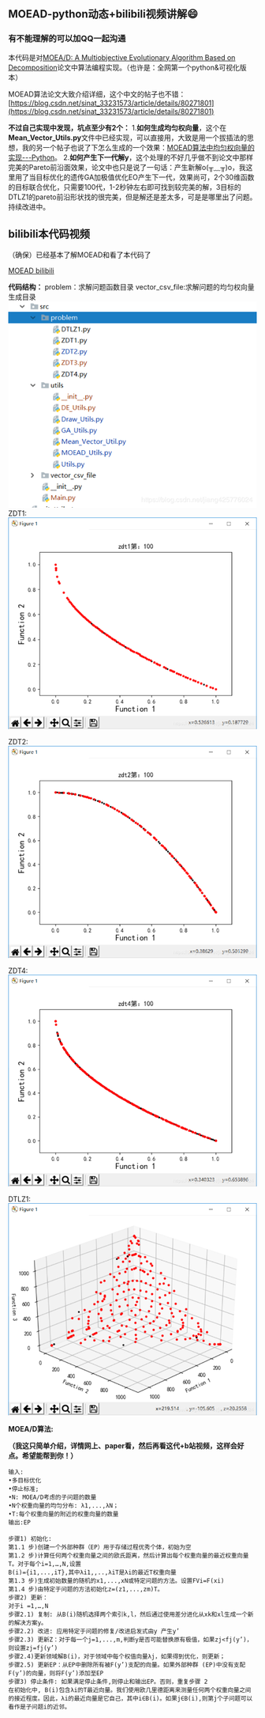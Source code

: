 ## MOEAD-python动态+bilibili视频讲解😄

### 有不能理解的可以加QQ一起沟通


本代码是对[MOEA/D: A Multiobjective Evolutionary Algorithm Based on Decomposition](https://ieeexplore.ieee.org/document/4358754)论文中算法编程实现。（也许是：全网第一个python&可视化版本）



MOEAD算法论文大致介绍详细，这个中文的帖子也不错：[https://blog.csdn.net/sinat_33231573/article/details/80271801](https://blog.csdn.net/sinat_33231573/article/details/80271801)

**不过自己实现中发现，坑点至少有2个：**
1.**如何生成均匀权向量**，这个在**Mean_Vector_Utils.py**文件中已经实现，可以直接用，大致是用一个拔插法的思想，我的另一个帖子也说了下怎么生成的一个效果：[MOEAD算法中均匀权向量的实现---Python](https://blog.csdn.net/jiang425776024/article/details/84528415)。
2.**如何产生下一代解y**，这个处理的不好几乎做不到论文中那样完美的Pareto前沿面效果，论文中也只是说了一句话：产生新解o(╥﹏╥)o，我这里用了当目标优化的遗传GA加极值优化EO产生下一代，效果尚可，2个30维函数的目标联合优化，只需要100代，1-2秒钟左右即可找到较完美的解，3目标的DTLZ1的pareto前沿形状找的很完美，但是解还是差太多，可是是哪里出了问题。持续改进中。



## bilibili本代码视频

（确保）已经基本了解MOEAD和看了本代码了

[MOEAD bilibili](https://www.bilibili.com/video/BV1Rf4y117Zk/)



**代码结构：**
problem：求解问题函数目录
vector_csv_file:求解问题的均匀权向量生成目录
![](img/category.png)
ZDT1:
![](img/zdt1.png)

ZDT2:
![](img/zdt2.png)

ZDT4:
![](img/zdt4.png)

DTLZ1:
![](img/dtlz1.png)

**MOEA/D算法:**

**（我这只简单介绍，详情网上、paper看，然后再看这代+b站视频，这样会好点。希望能帮到你！）**

```
输入: 
•多目标优化 
•停止标准;
•N: MOEA/D考虑的子问题的数量
•N个权重向量的均匀分布: λ1,...,λN；
•T:每个权重向量的附近的权重向量的数量
输出:EP

步骤1) 初始化:
第1.1 步)创建一个外部种群（EP）用于存储过程优秀个体，初始为空
第1.2 步)计算任何两个权重向量之间的欧氏距离，然后计算出每个权重向量的最近权重向量T。对于每个i=1,…,N,设置
B(i)={i1,...,iT},其中λi1,,..,λiT是λi的最近T权重向量
第1.3 步)生成初始数量的随机的x1,...,xN或特定问题的方法。设置FVi=F(xi) 
第1.4 步)由特定于问题的方法初始化z=(z1,...,zm)T。
步骤2) 更新：
对于i =1,…,N
步骤2.1) 复制: 从B(i)随机选择两个索引k,l，然后通过使用差分进化从xk和xl生成一个新的解决方案y。
步骤2.2) 改进: 应用特定于问题的修复/改进启发式由y 产生y’
步骤2.3) 更新Z：对于每一个j=1,...,m,判断y是否可能替换原有极值，如果zj<fj(y’)，则设置zj=fj(y’)
步骤2.4)更新领域解B(i)，对于领域中每个权值向量λj，如果得到优化，则更新；
步骤2.5) 更新EP：从EP中删除所有被F(y’)支配的向量。如果外部种群 (EP)中没有支配F(y’)的向量，则将F(y’)添加至EP
步骤3) 停止条件: 如果满足停止条件,则停止和输出EP。否则，重复步骤 2
在初始化中, B(i)包含λi的T最近向量。我们使用欧几里德距离来测量任何两个权重向量之间的接近程度。因此，λi的最近向量是它自己，其中i∈B(i)。如果j∈B(i),则第j个子问题可以看作是子问题i的近邻。

```

